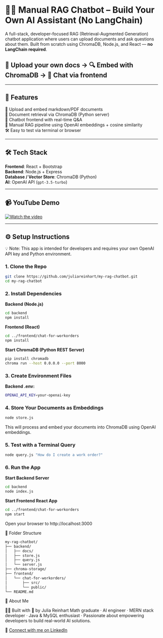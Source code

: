 # 👩‍💻 Manual RAG Chatbot – Build Your Own AI Assistant (No LangChain)

A full-stack, developer-focused RAG (Retrieval-Augmented Generation) chatbot application where users can upload documents and ask questions about them. Built from scratch using ChromaDB, Node.js, and React — **no LangChain required**.

## 📁 Upload your own docs → 🔍 Embed with ChromaDB → 💬 Chat via frontend

---

## 🚀 Features

📂 Upload and embed markdown/PDF documents  
🔎 Document retrieval via ChromaDB (Python server)  
💬 Chatbot frontend with real-time Q&A  
🧠 Manual RAG pipeline using OpenAI embeddings + cosine similarity  
🛠 Easy to test via terminal or browser  

---

## 🛠 Tech Stack

**Frontend**: React + Bootstrap  
**Backend**: Node.js + Express  
**Database / Vector Store**: ChromaDB (Python)  
**AI**: OpenAI API (`gpt-3.5-turbo`)

---

## 📹 YouTube Demo

[![Watch the video](https://img.youtube.com/vi/f_hnjHsfFqQ/0.jpg)](https://www.youtube.com/watch?v=f_hnjHsfFqQ)

---

## ⚙️ Setup Instructions

💡 Note: This app is intended for developers and requires your own OpenAI API key and Python environment.

### 1. Clone the Repo

```bash
git clone https://github.com/juliareinhart/my-rag-chatbot.git
cd my-rag-chatbot
```

### 2. Install Dependencies
**Backend (Node.js)**
```bash
cd backend
npm install
```
**Frontend (React)**
```bash
cd ../frontend/chat-for-workorders
npm install
```
**Start ChromaDB (Python REST Server)**
```bash
pip install chromadb
chroma run --host 0.0.0.0 --port 8000
```

### 3. Create Environment Files
**Backend .env:**
```bash
OPENAI_API_KEY=your-openai-key
```

### 4. Store Your Documents as Embeddings

```bash
node store.js
```
This will process and embed your documents into ChromaDB using OpenAI embeddings.

### 5. Test with a Terminal Query
```bash
node query.js "How do I create a work order?"
```

### 6. Run the App

**Start Backend Server**
```bash
cd backend
node index.js
```
**Start Frontend React App**
```bash
cd ../frontend/chat-for-workorders
npm start
```
Open your browser to http://localhost:3000

📂 Folder Structure
```bash
my-rag-chatbot/
├── backend/
│   ├── docs/
│   ├── store.js
│   ├── query.js
│   └── server.js
├── chroma-storage/
├── frontend/
│   └── chat-for-workorders/
│       ├── src/
│       └── public/
└── README.md
```

🙋 About Me

👩‍💻 Built with 💖 by Julia Reinhart
Math graduate · AI engineer · MERN stack developer · Java & MySQL enthusiast · Passionate about empowering developers to build real-world AI solutions.

🔗 [Connect with me on LinkedIn](https://www.linkedin.com/in/julia-reinhart-798aa6258/)
